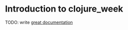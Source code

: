 # Introduction to clojure_week

TODO: write [great documentation](http://jacobian.org/writing/what-to-write/)
